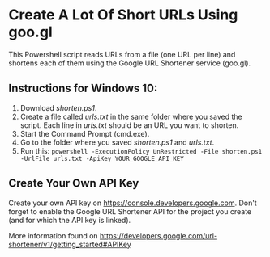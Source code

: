 # Create A Lot Of Short URLs Using goo.gl

This Powershell script reads URLs from a file (one URL per line) and shortens each of them using the 
Google URL Shortener service (goo.gl).

## Instructions for Windows 10:

1. Download _shorten.ps1_.
2. Create a file called _urls.txt_ in the same folder where you saved the script. Each line in _urls.txt_ should be an URL you want to shorten.
3. Start the Command Prompt (cmd.exe).
4. Go to the folder where you saved _shorten.ps1_ and _urls.txt_.
5. Run this: `powershell -ExecutionPolicy UnRestricted -File shorten.ps1 -UrlFile urls.txt -ApiKey YOUR_GOOGLE_API_KEY`

## Create Your Own API Key

Create your own API key on <https://console.developers.google.com>. Don't forget to enable the Google URL Shortener API
for the project you create (and for which the API key is linked).

More information found on <https://developers.google.com/url-shortener/v1/getting_started#APIKey>